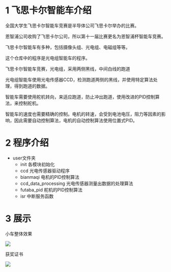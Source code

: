 ﻿# 1 飞思卡尔智能车介绍

全国大学生飞思卡尔智能车竞赛是半导体公司飞思卡尔举办的比赛。

恩智浦公司收购了飞思卡尔公司，所以第十一届比赛更名为恩智浦杯智能车竞赛。

飞思卡尔智能车有多种，包括摄像头组、光电组、电磁组等等。

这个仓库中的程序是光电组智能车的程序。

飞思卡尔智能车竞赛，光电组，采用两侧黑线，中间白线的跑道

光电组智能车使用光电传感器CCD，检测跑道两侧的黑线，并使用特定算法处理，得到跑道的数据。

智能车需要使用舵机转向，来适应跑道，防止冲出跑道，使用改进的PID控制算法，来控制舵机。

智能车的速度也需要精确的控制。电机的转速，会受到电池电压，阻力等因素的影响，因此需要自动控制算法，电机的自动控制算法使用位置式PID。


# 2 程序介绍

* user文件夹
  * init 各模块初始化
  * ccd 光电传感器驱动程序
  * bianmaqi 电机的PID控制算法
  * ccd_data_processing 光电传感器测量出数据的处理算法
  * futaba_pid 舵机的PID控制算法
  * isr 中断服务函数

# 3 展示

小车整体效果

![](https://github.com/zhang555/smart_car/blob/master/1.jpg)


获奖证书


![](https://github.com/zhang555/smart_car/blob/master/2.jpg)



